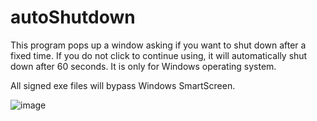 # autoShutdown
This program pops up a window asking if you want to shut down after a fixed time. If you do not click to continue using, it will automatically shut down after 60 seconds. It is only for Windows operating system.

All signed exe files will bypass Windows SmartScreen.

![image](https://github.com/max866-elephant/autoShutdown/assets/111369614/9e1f083e-df44-47bf-9348-373d2fd745ce)
